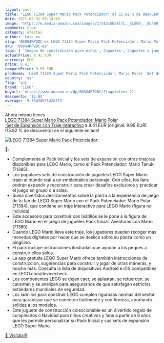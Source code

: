 ```yaml
---
layout: post
title: 'LEGO 71384 Super Mario Pack Potenciador: al 15.82 % de descuento'
date: 2021-08-31 07:14:48
image: 'https://m.media-amazon.com/images/I/51biGN5klfL._SL500_._SL400_.jpg'
comments: true
category: ofertas
author: 'tole.es'
slug: 'B08G4RP2DC-es LEGO 71384 Super Mario Pack Potenciador: Mario Polar Set...'
sku: 'B08G4RP2DC-es'
tags: [ 'Juegos de construcción para niños','Juguetes','Juguetes y juegos','Sets de construcción','lego', ]
actualPrice: 8.41 EUR
currency: EUR
price: 8.41
comparePrice: 9.99 EUR
prodname: 'LEGO 71384 Super Mario Pack Potenciador: Mario Polar  Set de Expansión con Traje Interactivo'
country: 'es'
flag: '🇪🇸'
brand: 'LEGO'
buyurl: 'https://www.amazon.es/dp/B08G4RP2DC/?tag=tolees-21'
descuento: '15.82'
average: '9.76428571428572'
---
```


Ahora mismo tienes [LEGO 71384 Super Mario Pack Potenciador: Mario Polar  Set de Expansión con Traje Interactivo](https://www.amazon.es/dp/B08G4RP2DC/?tag=tolees-21) a 8.41 EUR (original: 9.99 EUR) (15.82 %  de descuento) en el siguiente enlace!

[![LEGO 71384 Super Mario Pack Potenciador:](https://m.media-amazon.com/images/I/51biGN5klfL._SL500_._SL400_.jpg)](https://www.amazon.es/dp/B08G4RP2DC/?tag=tolees-21)

🔎:

- Complementa el Pack Inicial y los sets de expansión con otras mejoras disponibles para LEGO Mario, como el Pack Potenciador: Mario Tanuki (71385).
- Los populares sets de construcción de juguetes LEGO Super Mario traen al mundo real a un emblemático personaje. Con ellos, los fans podrán expandir y reconstruir para crear desafíos exclusivos y practicar el juego en grupo o a solas.
- Suma divertidos deslizamientos sobre la panza a la experiencia de juego de tu fan de LEGO Super Mario con el Pack Potenciador: Mario Polar (71384), que contiene un traje interactivo para LEGO Mario (figura no incluida).
- Este accesorio para construir con ladrillos se le pone a la figura de LEGO Mario en el juego de juguetes Pack Inicial: Aventuras con Mario (71360).
- Cuando LEGO Mario lleva este traje, los jugadores pueden recoger más monedas digitales por hacer que se deslice sobre su panza como un pingüino.
- El pack incluye instrucciones ilustradas que ayudan a los peques a construir ellos solos.
- La app gratuita LEGO Super Mario ofrece también instrucciones de construcción, sugerencias para construir y jugar de otras maneras, y mucho más. Consulta la lista de dispositivos Android e iOS compatibles en LEGO.com/devicecheck.
- Los componentes LEGO se dejan caer, se aplastan, se retuercen, se calientan y se analizan para asegurarnos de que satisfagan estrictos estándares mundiales de seguridad.
- Los ladrillos para construir LEGO cumplen rigurosas normas del sector para garantizar que se conecten fácilmente y con firmeza, aportando solidez a los modelos.
- Este juguete de construcción coleccionable es un divertido regalo de cumpleaños o Navidad para niños creativos y fans a partir de 6 años que les permite personalizar su Pack Inicial y sus sets de expansión LEGO Super Mario.

[🛒 Visítala!!!](https://www.amazon.es/dp/B08G4RP2DC/?tag=tolees-21)
